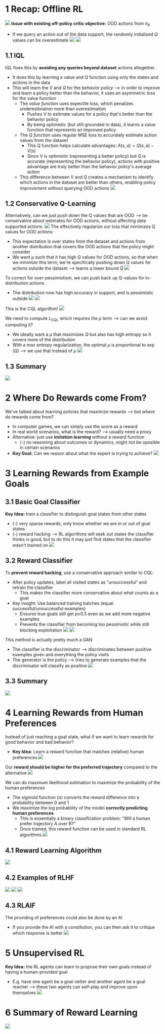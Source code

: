 # 1 Recap: Offline RL
![](../../attachments/Pasted%20image%2020250507114833.png)
**Issue with existing off-policy critic objective:** OOD actions from $\pi_\theta$
* If we query an action out of the data support, the randomly initialized $Q$ values can be overestimate
![](../../attachments/Pasted%20image%2020250507114842.png)
![](../../attachments/Pasted%20image%2020250507115122.png)
## 1.1 IQL
IQL fixes this by **avoiding any queries beyond dataset** actions altogether.
* It does this by learning a value and Q function using only the states and actions in the data
* This will learn the $V$ and $Q$ for the *behavior policy* ⟶ in order to improve and learn a policy better than the behavior, it uses an asymmetric loss for the value function
	* The *value function* uses expectile loss, which penalizes underestimation more than overestimation
		* Pushes $V$ to estimate values for a policy that's better than the behavior policy
		* By being optimistic (but still grounded in data), it learns a value function that represents an improved policy
	* The *Q function* uses regular MSE loss to accurately estimate action values from the dataset
		* This Q function helps calculate advantages: $A(s,a) = Q(s,a) - V(s)$
		* Since V is optimistic (representing a better policy) but Q is accurate (representing the behavior policy), actions with positive advantage are truly better than the behavior policy's average action
	* This difference between V and Q creates a mechanism to identify which actions in the dataset are better than others, enabling policy improvement without querying OOD actions
![](../../attachments/Pasted%20image%2020250507115245.png)

## 1.2 Conservative Q-Learning
Alternatively, can we just push down the Q values that are OOD ⟶ be conservative about estimates for OOD actions, without affecting data supported actions.
![](../../attachments/Pasted%20image%2020250507115914.png)
The effectively regularize our loss that minimizes Q values for OOD actions:
* This expectation is over states from the dataset and actions from another distribution that covers the OOD actions that the policy might consider
* We want $\mu$ such that it has high Q values for OOD actions, so that when we minimize this term, we're specifically pushing down Q values for actions outside the dataset ⟶ learns a lower bound $\hat{Q}$
![](../../attachments/Pasted%20image%2020250507120641.png)

To correct for over-pessimistism, we can push back up Q-values for in-distribution actions
* The distribution now has high accuracy in support, and is pessimistic outside
![](../../attachments/Pasted%20image%2020250507120751.png)
![](../../attachments/Pasted%20image%2020250507120935.png)

This is the CQL algorithm!
![](../../attachments/Pasted%20image%2020250507120859.png)

We need to compute $L_{\text{CQL}}$ which requires the $\mu$ term ⟶ can we avoid computing it?
* We ideally want a $\mu$ that maximizes $Q$ but also has high entropy so it covers more of the distribution
* With a max entropy regularization, the optimal $\mu$ is proportional to $\exp(Q)$ ⟶ we use that instead of $\mu$
![](../../attachments/Pasted%20image%2020250507120945.png)

## 1.3 Summary
![](../../attachments/Pasted%20image%2020250507121647.png)

# 2 Where Do Rewards come From?
We've talked about learning policies that maximize rewards ⟶ but where do rewards come from?
* In computer games, we can simply use the score as a reward
* In real world scenarios, what is the reward? ⟶ usually need a proxy
* Alternative: just use **imitation learning** without a reward function
	* (-) no reasoning about outcomes or dynamics, might not be opssible in certain scenarios
* **Key Goal:** Can we reason about what the expert is trying to achieve?
![](../../attachments/Pasted%20image%2020250507132808.png)

# 3 Learning Rewards from Example Goals
## 3.1 Basic Goal Classifier
**Key Idea:** train a classifier to distinguish goal states from other states
* (-) very sparse rewards, only know whether we are in or out of goal states
* (-) reward hacking ⟶ RL algorithms will seek out states the classifier thinks is good, but to do this it may just find states that the classifier wasn't trained on
![](../../attachments/Pasted%20image%2020250507133007.png)

## 3.2 Reward Classifier
To **prevent reward hacking**, use a conservative approach similar to CQL:
* After policy updates, label all visited states as "unsuccessful" and retrain the classifier
	* This makes the classifier more conservative about what counts as a goal
* Key insight: Use balanced training batches (equal successful/unsuccessful examples)
	* Ensures true goals still get p≥0.5 even as we add more negative examples
	* Prevents the classifier from becoming too pessimistic while still blocking exploitation
![](../../attachments/Pasted%20image%2020250507133223.png)
![](../../attachments/Pasted%20image%2020250507133430.png)

This method is actually pretty much a GAN
* The classifier is the discriminator ⟶ discriminates between positive examples given and everything the policy visits
* The generator is the policy ⟶ tries to generate examples that the discriminator will classify as positive
![](../../attachments/Pasted%20image%2020250507133937.png)

## 3.3 Summary
![](../../attachments/Pasted%20image%2020250507134134.png)

# 4 Learning Rewards from Human Preferences
Instead of just reaching a goal state, what if we want to learn rewards for good behavior and bad behavior?
* **Key Idea:** Learn a reward function that matches (relative) human preferences
![](../../attachments/Pasted%20image%2020250507134319.png)

Our **reward should be higher for the preferred trajectory** compared to the alternative
![](../../attachments/Pasted%20image%2020250507134329.png)

We can do maximum likelihood estimation to maximize the probability of the human preferences
* The sigmoid function (σ) converts the reward difference into a probability between 0 and 1
* We maximize the log probability of the model **correctly predicting human preferences**
	* This is essentially a binary classification problem: "Will a human prefer trajectory A over B?"
	* Once trained, this reward function can be used in standard RL algorithms
![](../../attachments/Pasted%20image%2020250507134411.png)

## 4.1 Reward Learning Algorithm
![](../../attachments/Pasted%20image%2020250507134951.png)

## 4.2 Examples of RLHF
![](../../attachments/Pasted%20image%2020250507135049.png)
![](../../attachments/Pasted%20image%2020250507135104.png)
![](../../attachments/Pasted%20image%2020250507140034.png)

## 4.3 RLAIF
The providing of preferences could also be done by an AI
* If you provide the AI with a constitution, you can then ask it to critique which response is better
![](../../attachments/Pasted%20image%2020250507140007.png)

# 5 Unsupervised RL
**Key Idea:** the RL agents can learn to propose their own goals instead of having a human-provided goal
* E.g. have one agent be a goal-setter and another agent be a goal reacher ⟶ these two agents can self-play and improve upon themselves
![](../../attachments/Pasted%20image%2020250507140115.png)

# 6 Summary of Reward Learning
![](../../attachments/Pasted%20image%2020250507140050.png)

